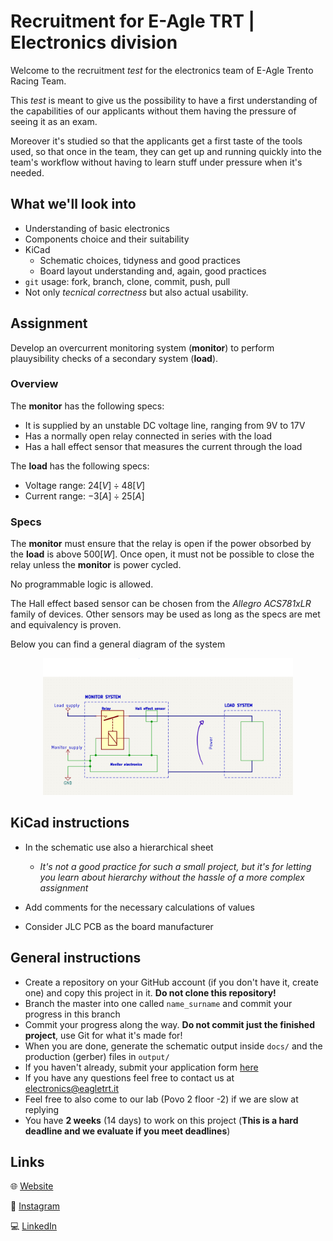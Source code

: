 # Recruitment for E-Agle TRT | Electronics division

Welcome to the recruitment _test_ for the electronics team of E-Agle Trento Racing Team.

This _test_ is meant to give us the possibility to have a first understanding of the capabilities of our applicants without them having the pressure of seeing it as an exam.

Moreover it's studied so that the applicants get a first taste of the tools used, so that once in the team, they can get up and running quickly into the team's workflow without having to learn stuff under pressure when it's needed.

## What we'll look into

 - Understanding of basic electronics
 - Components choice and their suitability
 - KiCad
   - Schematic choices, tidyness and good practices
   - Board layout understanding and, again, good practices
 - `git` usage: fork, branch, clone, commit, push, pull
 - Not only _tecnical correctness_ but also actual usability.

## Assignment

Develop an overcurrent monitoring system (**monitor**) to perform plauysibility checks of a secondary system (**load**).

### Overview
The **monitor** has the following specs:
- It is supplied by an unstable DC voltage line, ranging from 9V to 17V
- Has a normally open relay connected in series with the load
- Has a hall effect sensor that measures the current through the load

The **load** has the following specs:
- Voltage range: $24[V] \div 48[V]$
- Current range: $-3[A] \div 25[A]$

### Specs
The **monitor** must ensure that the relay is open if the power obsorbed by the **load** is above $500[W]$.
Once open, it must not be possible to close the relay unless the **monitor** is power cycled.

No programmable logic is allowed.

The Hall effect based sensor can be chosen from the _Allegro ACS781xLR_ family of devices. Other sensors may be used as long as the specs are met and equivalency is proven.

Below you can find a general diagram of the system

<p align="center">
<img src=".\general-diagram.png" width="400">
</p>

## KiCad instructions
- In the schematic use also a hierarchical sheet
  - _It's not a good practice for such a small project, but it's for letting you learn about hierarchy without the hassle of a more complex assignment_

- Add comments for the necessary calculations of values

- Consider JLC PCB as the board manufacturer

## General instructions

 - Create a repository on your GitHub account (if you don't have it, create one) and copy this project in it. **Do not clone this repository!**
 - Branch the master into one called `name_surname` and commit your progress in this branch
 - Commit your progress along the way. **Do not commit just the finished project**, use Git for what it's made for!
 - When you are done, generate the schematic output inside `docs/` and the production (gerber) files in `output/`
 - If you haven't already, submit your application form [here](https://eagletrt.it/apply)
 - If you have any questions feel free to contact us at [electronics@eagletrt.it](mailto:electronics@eagletrt.it)
 - Feel free to also come to our lab (Povo 2 floor -2) if we are slow at replying
 - You have **2 weeks** (14 days) to work on this project (**This is a hard deadline and we evaluate if you meet deadlines**)

## Links
:globe_with_meridians: [Website](https://www.eagletrt.it)

:iphone: [Instagram](https://www.instagram.com/eagletrt)

:computer: [LinkedIn](https://www.linkedin.com/company/eagletrentoracingteam)